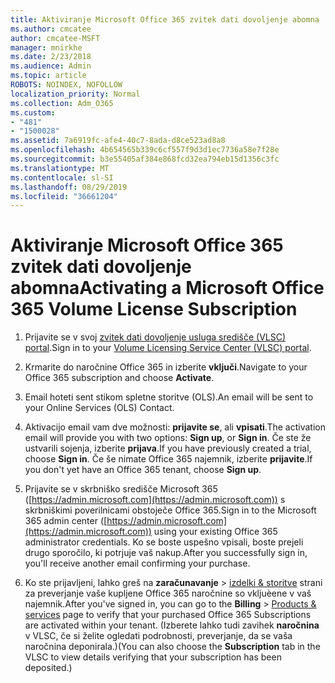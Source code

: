 ```yaml
---
title: Aktiviranje Microsoft Office 365 zvitek dati dovoljenje abomna
ms.author: cmcatee
author: cmcatee-MSFT
manager: mnirkhe
ms.date: 2/23/2018
ms.audience: Admin
ms.topic: article
ROBOTS: NOINDEX, NOFOLLOW
localization_priority: Normal
ms.collection: Adm_O365
ms.custom:
- "481"
- "1500028"
ms.assetid: 7a6919fc-afe4-40c7-8ada-d8ce523ad8a8
ms.openlocfilehash: 4b654565b339c6cf557f9d3d1ec7736a58e7f28e
ms.sourcegitcommit: b3e55405af384e868fcd32ea794eb15d1356c3fc
ms.translationtype: MT
ms.contentlocale: sl-SI
ms.lasthandoff: 08/29/2019
ms.locfileid: "36661204"
---
```

# <a name="activating-a-microsoft-office-365-volume-license-subscription"></a><span data-ttu-id="1ec01-102">Aktiviranje Microsoft Office 365 zvitek dati dovoljenje abomna</span><span class="sxs-lookup"><span data-stu-id="1ec01-102">Activating a Microsoft Office 365 Volume License Subscription</span></span>

1. <span data-ttu-id="1ec01-103">Prijavite se v svoj [zvitek dati dovoljenje usluga središče (VLSC) portal](http://go.microsoft.com/fwlink/p/?LinkId=329762).</span><span class="sxs-lookup"><span data-stu-id="1ec01-103">Sign in to your [Volume Licensing Service Center (VLSC) portal](http://go.microsoft.com/fwlink/p/?LinkId=329762).</span></span>

2. <span data-ttu-id="1ec01-104">Krmarite do naročnine Office 365 in izberite **vključi**.</span><span class="sxs-lookup"><span data-stu-id="1ec01-104">Navigate to your Office 365 subscription and choose **Activate**.</span></span>

3. <span data-ttu-id="1ec01-105">Email hoteti sent stikom spletne storitve (OLS).</span><span class="sxs-lookup"><span data-stu-id="1ec01-105">An email will be sent to your Online Services (OLS) Contact.</span></span>

4. <span data-ttu-id="1ec01-106">Aktivacijo email vam dve možnosti: **prijavite se**, ali **vpisati**.</span><span class="sxs-lookup"><span data-stu-id="1ec01-106">The activation email will provide you with two options: **Sign up**, or **Sign in**.</span></span> <span data-ttu-id="1ec01-107">Če ste že ustvarili sojenja, izberite **prijava**.</span><span class="sxs-lookup"><span data-stu-id="1ec01-107">If you have previously created a trial, choose **Sign in**.</span></span> <span data-ttu-id="1ec01-108">Če še nimate Office 365 najemnik, izberite **prijavite**.</span><span class="sxs-lookup"><span data-stu-id="1ec01-108">If you don't yet have an Office 365 tenant, choose **Sign up**.</span></span>

5. <span data-ttu-id="1ec01-109">Prijavite se v skrbniško središče Microsoft 365 ([https://admin.microsoft.com](https://admin.microsoft.com)) s skrbniškimi poverilnicami obstoječe Office 365.</span><span class="sxs-lookup"><span data-stu-id="1ec01-109">Sign in to the Microsoft 365 admin center ([https://admin.microsoft.com](https://admin.microsoft.com)) using your existing Office 365 administrator credentials.</span></span> <span data-ttu-id="1ec01-110">Ko se boste uspešno vpisali, boste prejeli drugo sporočilo, ki potrjuje vaš nakup.</span><span class="sxs-lookup"><span data-stu-id="1ec01-110">After you successfully sign in, you'll receive another email confirming your purchase.</span></span>

6. <span data-ttu-id="1ec01-111">Ko ste prijavljeni, lahko greš na **zaračunavanje** \> [izdelki & storitve](https://go.microsoft.com/fwlink/p/?linkid=842054) strani za preverjanje vaše kupljene Office 365 naročnine so vkljuèene v vaš najemnik.</span><span class="sxs-lookup"><span data-stu-id="1ec01-111">After you've signed in, you can go to the **Billing** \> [Products & services](https://go.microsoft.com/fwlink/p/?linkid=842054) page to verify that your purchased Office 365 Subscriptions are activated within your tenant.</span></span> <span data-ttu-id="1ec01-112">(Izberete lahko tudi zavihek **naročnina** v VLSC, če si želite ogledati podrobnosti, preverjanje, da se vaša naročnina deponirala.)</span><span class="sxs-lookup"><span data-stu-id="1ec01-112">(You can also choose the **Subscription** tab in the VLSC to view details verifying that your subscription has been deposited.)</span></span>